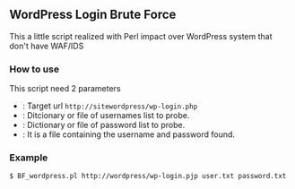 ## WordPress Login Brute Force ##

This a little script realized with Perl impact over WordPress system that don't have WAF/IDS 

### How to use

This script need 2 parameters 

+ <URL> : Target url `http://sitewordpress/wp-login.php`
+ <ADMIN> : Ditcionary or file of usernames list to probe.
+ <PASSWORD> : Dictionary or file of password list to probe.
+ <REPORT> : It is a file containing the username and password found.

### Example

`$ BF_wordpress.pl http://wordpress/wp-login.pjp user.txt password.txt `
